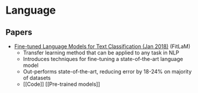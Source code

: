 # Language

## Papers
- [Fine-tuned Language Models for Text Classification (Jan 2018)](https://arxiv.org/abs/1801.06146) (FitLaM)
	- Transfer learning method that can be applied to any task in NLP
	- Introduces techniques for fine-tuning a state-of-the-art language model
	- Out-performs state-of-the-art, reducing error by 18-24% on majority of datasets
	- [[Code]] [[Pre-trained models]]